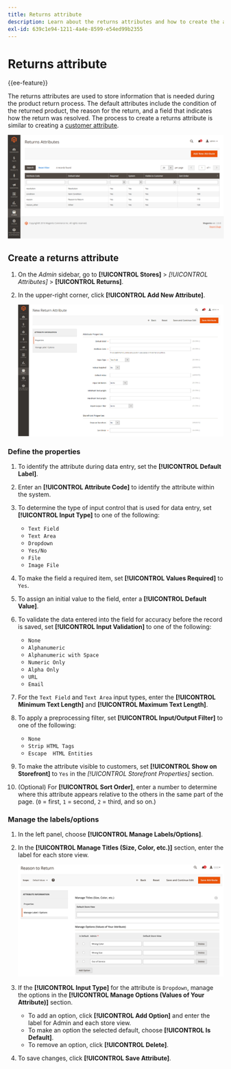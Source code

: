 ```yaml
---
title: Returns attribute
description: Learn about the returns attributes and how to create the attributes needed for processing returns on your store.
exl-id: 639c1e94-1211-4a4e-8599-e54ed99b2355
---
```

# Returns attribute

{{ee-feature}}

The returns attributes are used to store information that is needed during the product return process. The default attributes include the condition of the returned product, the reason for the return, and a field that indicates how the return was resolved. The process to create a returns attribute is similar to creating a [customer attribute](https://docs.magento.com/user-guide/stores/attributes-customer.html).

![Admin - Returns attributes](./assets/attribute-returns.png)<!-- zoom -->

## Create a returns attribute

1. On the _Admin_ sidebar, go to **[!UICONTROL Stores]** > _[!UICONTROL Attributes]_ > **[!UICONTROL Returns]**.

1. In the upper-right corner, click **[!UICONTROL Add New Attribute]**.

   ![New Return - attribute properties](./assets/attribute-returns-new-properties.png)<!-- zoom -->

### Define the properties

1. To identify the attribute during data entry, set the **[!UICONTROL Default Label]**.

1. Enter an **[!UICONTROL Attribute Code]** to identify the attribute within the system.

1. To determine the type of input control that is used for data entry, set **[!UICONTROL Input Type]** to one of the following:

   - `Text Field`
   - `Text Area`
   - `Dropdown`
   - `Yes/No`
   - `File`
   - `Image File`

1. To make the field a required item, set **[!UICONTROL Values Required]** to `Yes`.

1. To assign an initial value to the field, enter a **[!UICONTROL Default Value]**.

1. To validate the data entered into the field for accuracy before the record is saved, set **[!UICONTROL Input Validation]** to one of the following:

   - `None`
   - `Alphanumeric`
   - `Alphanumeric with Space`
   - `Numeric Only`
   - `Alpha Only`
   - `URL`
   - `Email`

1. For the `Text Field` and `Text Area` input types, enter the **[!UICONTROL Minimum Text Length]** and **[!UICONTROL Maximum Text Length]**.

1. To apply a preprocessing filter, set **[!UICONTROL Input/Output Filter]** to one of the following:

   - `None`
   - `Strip HTML Tags`
   - `Escape  HTML Entities`

1. To make the attribute visible to customers, set **[!UICONTROL Show on Storefront]** to `Yes` in the _[!UICONTROL Storefront Properties]_ section.

1. (Optional) For **[!UICONTROL Sort Order]**, enter a number to determine where this attribute appears relative to the others in the same part of the page. (`0` = first, `1` = second, `2` = third, and so on.)

### Manage the labels/options

1. In the left panel, choose **[!UICONTROL Manage Labels/Options]**.

1. In the **[!UICONTROL Manage Titles (Size, Color, etc.)]** section, enter the label for each store view.

   ![Manage labels](./assets/return-attributes.png)<!-- zoom -->

1. If the **[!UICONTROL Input Type]** for the attribute is `Dropdown`, manage the options in the **[!UICONTROL Manage Options (Values of Your Attribute)]** section.

   - To add an option, click **[!UICONTROL Add Option]** and enter the label for Admin and each store view.
   - To make an option the selected default, choose **[!UICONTROL Is Default]**.
   - To remove an option, click **[!UICONTROL Delete]**.

1. To save changes, click **[!UICONTROL Save Attribute]**.
